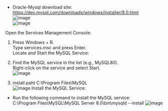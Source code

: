* Oracle-Mysql download site: https://dev.mysql.com/downloads/windows/installer/8.0.html  
![image](https://user-images.githubusercontent.com/22329486/221425302-ae36fa48-79d2-4625-9c39-3ff6ea4cdf8f.png)  
![image](https://user-images.githubusercontent.com/22329486/221425339-57880361-4d1c-4595-b18a-f5652ee9ef80.png)  

Open the Services Management Console:  
1. Press Windows + R.  
Type services.msc and press Enter.  
Locate and Start the MySQL Service:  

2. Find the MySQL service in the list (e.g., MySQL80).  
Right-click on the service and select Start.  
![image](https://github.com/GinChoYen/Anthony/assets/22329486/8807ad55-ab33-48ae-b9a5-aff30d901896)  

3. install paht C:\Program Files\MySQL  
![image](https://github.com/GinChoYen/Anthony/assets/22329486/4031fa51-d76f-4c11-9b6b-e4710b03e6c1)
Install the MySQL Service:  
  * Run the following command to install the MySQL service:  
C:\Program Files\MySQL\MySQL Server 8.0\bin\mysqld --install
![image](https://github.com/GinChoYen/Anthony/assets/22329486/fc49b95c-9361-4c24-8bdf-ece1c08d4c78)  

